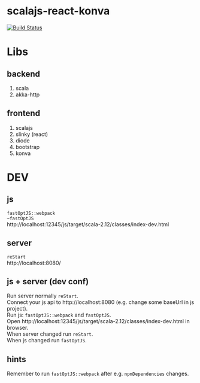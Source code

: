 # scalajs-react-konva
[![Build Status](https://travis-ci.org/oen9/scalajs-react-konva.svg?branch=master)](https://travis-ci.org/oen9/scalajs-react-konva)
# Libs

## backend
1. scala
1. akka-http

## frontend
1. scalajs
1. slinky (react)
1. diode
1. bootstrap
1. konva

# DEV

## js
`fastOptJS::webpack`\
`~fastOptJS`\
http://localhost:12345/js/target/scala-2.12/classes/index-dev.html

## server
`reStart`\
http://localhost:8080/

## js + server (dev conf)
Run server normally `reStart`.\
Connect your js api to http://localhost:8080 (e.g. change some baseUrl in js project).\
Run js: `fastOptJS::webpack` and `fastOptJS`.\
Open http://localhost:12345/js/target/scala-2.12/classes/index-dev.html in browser.\
When server changed run `reStart`.\
When js changed run `fastOptJS`.

## hints
Remember to run `fastOptJS::webpack` after e.g. `npmDependencies` changes.
